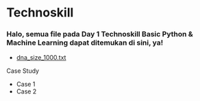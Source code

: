 # Technoskill

### Halo, semua file pada Day 1 Technoskill Basic Python & Machine Learning dapat ditemukan di sini, ya!

- [dna_size_1000.txt](https://raw.githubusercontent.com/idahdam/Technoskill/master/dna_size_1000.txt)

Case Study
- Case 1
- Case 2
